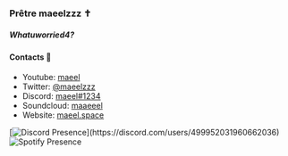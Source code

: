 ### Prêtre maeelzzz ✝️
##### Whatuworried4?



#### Contacts 📒
- Youtube: [maeel](https://youtube.com/maeel)
- Twitter: [@maeelzzz](https://twitter.com/maeelzzz)
- Discord: [maeel#1234](https://discord.com/users/499952031960662036)
- Soundcloud: [maaeeel](https://soundcloud.com/maaeeel)
- Website: [maeel.space](https://maeel.space)

[![Discord Presence](https://lanyard-profile-readme.vercel.app/api/499952031960662036?&bg&animated=true&borderRadius=30px&idleMessage=Watching%20bubble...)](https://discord.com/users/499952031960662036)
![Spotify Presence](https://spotify-recently-played-readme.vercel.app/api?user=gh5fbudh02dq3o02da8inuk4j&width=350&count=3)
